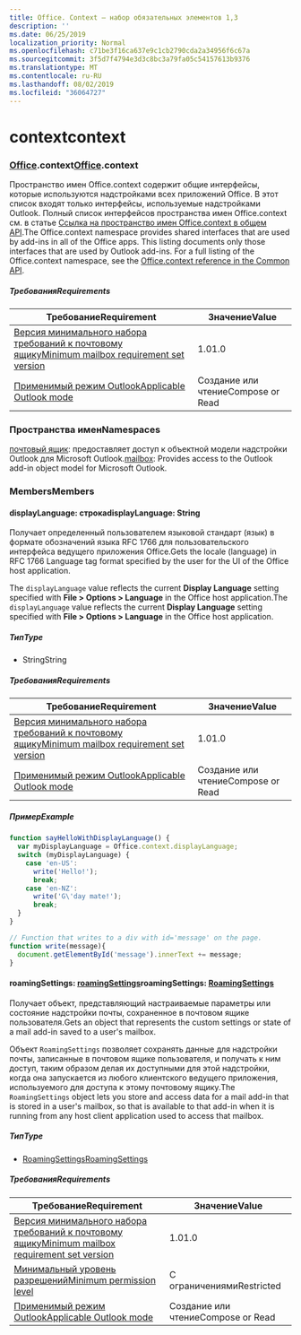 ```yaml
---
title: Office. Context — набор обязательных элементов 1,3
description: ''
ms.date: 06/25/2019
localization_priority: Normal
ms.openlocfilehash: c71be3f16ca637e9c1cb2790cda2a34956f6c67a
ms.sourcegitcommit: 3f5d7f4794e3d3c8bc3a79fa05c54157613b9376
ms.translationtype: MT
ms.contentlocale: ru-RU
ms.lasthandoff: 08/02/2019
ms.locfileid: "36064727"
---
```

# <a name="context"></a><span data-ttu-id="bdd5c-102">context</span><span class="sxs-lookup"><span data-stu-id="bdd5c-102">context</span></span>

### <a name="officeofficemdcontext"></a><span data-ttu-id="bdd5c-103">[Office](Office.md).context</span><span class="sxs-lookup"><span data-stu-id="bdd5c-103">[Office](Office.md).context</span></span>

<span data-ttu-id="bdd5c-p101">Пространство имен Office.context содержит общие интерфейсы, которые используются надстройками всех приложений Office. В этот список входят только интерфейсы, используемые надстройками Outlook. Полный список интерфейсов пространства имен Office.context см. в статье [Ссылка на пространство имен Office.context в общем API](/javascript/api/office/office.context).</span><span class="sxs-lookup"><span data-stu-id="bdd5c-p101">The Office.context namespace provides shared interfaces that are used by add-ins in all of the Office apps. This listing documents only those interfaces that are used by Outlook add-ins. For a full listing of the Office.context namespace, see the [Office.context reference in the Common API](/javascript/api/office/office.context).</span></span>

##### <a name="requirements"></a><span data-ttu-id="bdd5c-106">Требования</span><span class="sxs-lookup"><span data-stu-id="bdd5c-106">Requirements</span></span>

|<span data-ttu-id="bdd5c-107">Требование</span><span class="sxs-lookup"><span data-stu-id="bdd5c-107">Requirement</span></span>| <span data-ttu-id="bdd5c-108">Значение</span><span class="sxs-lookup"><span data-stu-id="bdd5c-108">Value</span></span>|
|---|---|
|[<span data-ttu-id="bdd5c-109">Версия минимального набора требований к почтовому ящику</span><span class="sxs-lookup"><span data-stu-id="bdd5c-109">Minimum mailbox requirement set version</span></span>](/office/dev/add-ins/reference/requirement-sets/outlook-api-requirement-sets)| <span data-ttu-id="bdd5c-110">1.0</span><span class="sxs-lookup"><span data-stu-id="bdd5c-110">1.0</span></span>|
|[<span data-ttu-id="bdd5c-111">Применимый режим Outlook</span><span class="sxs-lookup"><span data-stu-id="bdd5c-111">Applicable Outlook mode</span></span>](/outlook/add-ins/#extension-points)| <span data-ttu-id="bdd5c-112">Создание или чтение</span><span class="sxs-lookup"><span data-stu-id="bdd5c-112">Compose or Read</span></span>|

### <a name="namespaces"></a><span data-ttu-id="bdd5c-113">Пространства имен</span><span class="sxs-lookup"><span data-stu-id="bdd5c-113">Namespaces</span></span>

<span data-ttu-id="bdd5c-114">[почтовый ящик](office.context.mailbox.md): предоставляет доступ к объектной модели надстройки Outlook для Microsoft Outlook.</span><span class="sxs-lookup"><span data-stu-id="bdd5c-114">[mailbox](office.context.mailbox.md): Provides access to the Outlook add-in object model for Microsoft Outlook.</span></span>

### <a name="members"></a><span data-ttu-id="bdd5c-115">Members</span><span class="sxs-lookup"><span data-stu-id="bdd5c-115">Members</span></span>

#### <a name="displaylanguage-string"></a><span data-ttu-id="bdd5c-116">displayLanguage: строка</span><span class="sxs-lookup"><span data-stu-id="bdd5c-116">displayLanguage: String</span></span>

<span data-ttu-id="bdd5c-117">Получает определенный пользователем языковой стандарт (язык) в формате обозначений языка RFC 1766 для пользовательского интерфейса ведущего приложения Office.</span><span class="sxs-lookup"><span data-stu-id="bdd5c-117">Gets the locale (language) in RFC 1766 Language tag format specified by the user for the UI of the Office host application.</span></span>

<span data-ttu-id="bdd5c-118">The `displayLanguage` value reflects the current **Display Language** setting specified with **File > Options > Language** in the Office host application.</span><span class="sxs-lookup"><span data-stu-id="bdd5c-118">The `displayLanguage` value reflects the current **Display Language** setting specified with **File > Options > Language** in the Office host application.</span></span>

##### <a name="type"></a><span data-ttu-id="bdd5c-119">Тип</span><span class="sxs-lookup"><span data-stu-id="bdd5c-119">Type</span></span>

*   <span data-ttu-id="bdd5c-120">String</span><span class="sxs-lookup"><span data-stu-id="bdd5c-120">String</span></span>

##### <a name="requirements"></a><span data-ttu-id="bdd5c-121">Требования</span><span class="sxs-lookup"><span data-stu-id="bdd5c-121">Requirements</span></span>

|<span data-ttu-id="bdd5c-122">Требование</span><span class="sxs-lookup"><span data-stu-id="bdd5c-122">Requirement</span></span>| <span data-ttu-id="bdd5c-123">Значение</span><span class="sxs-lookup"><span data-stu-id="bdd5c-123">Value</span></span>|
|---|---|
|[<span data-ttu-id="bdd5c-124">Версия минимального набора требований к почтовому ящику</span><span class="sxs-lookup"><span data-stu-id="bdd5c-124">Minimum mailbox requirement set version</span></span>](/office/dev/add-ins/reference/requirement-sets/outlook-api-requirement-sets)| <span data-ttu-id="bdd5c-125">1.0</span><span class="sxs-lookup"><span data-stu-id="bdd5c-125">1.0</span></span>|
|[<span data-ttu-id="bdd5c-126">Применимый режим Outlook</span><span class="sxs-lookup"><span data-stu-id="bdd5c-126">Applicable Outlook mode</span></span>](/outlook/add-ins/#extension-points)| <span data-ttu-id="bdd5c-127">Создание или чтение</span><span class="sxs-lookup"><span data-stu-id="bdd5c-127">Compose or Read</span></span>|

##### <a name="example"></a><span data-ttu-id="bdd5c-128">Пример</span><span class="sxs-lookup"><span data-stu-id="bdd5c-128">Example</span></span>

```javascript
function sayHelloWithDisplayLanguage() {
  var myDisplayLanguage = Office.context.displayLanguage;
  switch (myDisplayLanguage) {
    case 'en-US':
      write('Hello!');
      break;
    case 'en-NZ':
      write('G\'day mate!');
      break;
  }
}

// Function that writes to a div with id='message' on the page.
function write(message){
  document.getElementById('message').innerText += message;
}
```

#### <a name="roamingsettings-roamingsettingsjavascriptapioutlookofficeroamingsettingsviewoutlook-js-13"></a><span data-ttu-id="bdd5c-129">roamingSettings: [roamingSettings](/javascript/api/outlook/office.RoamingSettings?view=outlook-js-1.3)</span><span class="sxs-lookup"><span data-stu-id="bdd5c-129">roamingSettings: [RoamingSettings](/javascript/api/outlook/office.RoamingSettings?view=outlook-js-1.3)</span></span>

<span data-ttu-id="bdd5c-130">Получает объект, представляющий настраиваемые параметры или состояние надстройки почты, сохраненное в почтовом ящике пользователя.</span><span class="sxs-lookup"><span data-stu-id="bdd5c-130">Gets an object that represents the custom settings or state of a mail add-in saved to a user's mailbox.</span></span>

<span data-ttu-id="bdd5c-131">Объект `RoamingSettings` позволяет сохранять данные для надстройки почты, записанные в почтовом ящике пользователя, и получать к ним доступ, таким образом делая их доступными для этой надстройки, когда она запускается из любого клиентского ведущего приложения, используемого для доступа к этому почтовому ящику.</span><span class="sxs-lookup"><span data-stu-id="bdd5c-131">The `RoamingSettings` object lets you store and access data for a mail add-in that is stored in a user's mailbox, so that is available to that add-in when it is running from any host client application used to access that mailbox.</span></span>

##### <a name="type"></a><span data-ttu-id="bdd5c-132">Тип</span><span class="sxs-lookup"><span data-stu-id="bdd5c-132">Type</span></span>

*   [<span data-ttu-id="bdd5c-133">RoamingSettings</span><span class="sxs-lookup"><span data-stu-id="bdd5c-133">RoamingSettings</span></span>](/javascript/api/outlook/office.RoamingSettings?view=outlook-js-1.3)

##### <a name="requirements"></a><span data-ttu-id="bdd5c-134">Требования</span><span class="sxs-lookup"><span data-stu-id="bdd5c-134">Requirements</span></span>

|<span data-ttu-id="bdd5c-135">Требование</span><span class="sxs-lookup"><span data-stu-id="bdd5c-135">Requirement</span></span>| <span data-ttu-id="bdd5c-136">Значение</span><span class="sxs-lookup"><span data-stu-id="bdd5c-136">Value</span></span>|
|---|---|
|[<span data-ttu-id="bdd5c-137">Версия минимального набора требований к почтовому ящику</span><span class="sxs-lookup"><span data-stu-id="bdd5c-137">Minimum mailbox requirement set version</span></span>](/office/dev/add-ins/reference/requirement-sets/outlook-api-requirement-sets)| <span data-ttu-id="bdd5c-138">1.0</span><span class="sxs-lookup"><span data-stu-id="bdd5c-138">1.0</span></span>|
|[<span data-ttu-id="bdd5c-139">Минимальный уровень разрешений</span><span class="sxs-lookup"><span data-stu-id="bdd5c-139">Minimum permission level</span></span>](/outlook/add-ins/understanding-outlook-add-in-permissions)| <span data-ttu-id="bdd5c-140">С ограничениями</span><span class="sxs-lookup"><span data-stu-id="bdd5c-140">Restricted</span></span>|
|[<span data-ttu-id="bdd5c-141">Применимый режим Outlook</span><span class="sxs-lookup"><span data-stu-id="bdd5c-141">Applicable Outlook mode</span></span>](/outlook/add-ins/#extension-points)| <span data-ttu-id="bdd5c-142">Создание или чтение</span><span class="sxs-lookup"><span data-stu-id="bdd5c-142">Compose or Read</span></span>|
